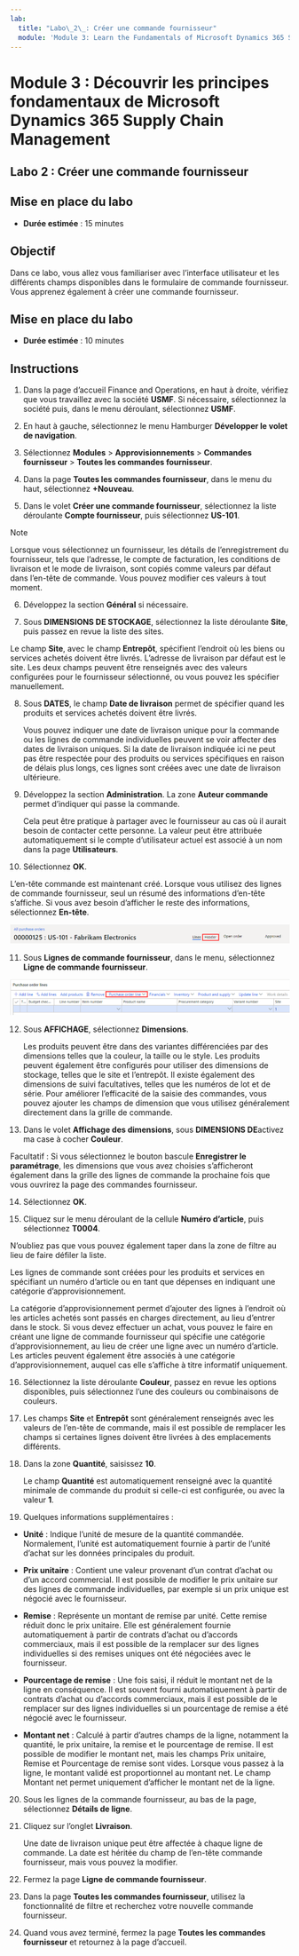 ```yaml
---
lab:
  title: "Labo\_2\_: Créer une commande fournisseur"
  module: 'Module 3: Learn the Fundamentals of Microsoft Dynamics 365 Supply Chain Management'
---
```


# Module 3 : Découvrir les principes fondamentaux de Microsoft Dynamics 365 Supply Chain Management

## Labo 2 : Créer une commande fournisseur

## Mise en place du labo

   - **Durée estimée** : 15 minutes

## Objectif

Dans ce labo, vous allez vous familiariser avec l’interface utilisateur et les différents champs disponibles dans le formulaire de commande fournisseur. Vous apprenez également à créer une commande fournisseur.


## Mise en place du labo

   - **Durée estimée** : 10 minutes

## Instructions

1. Dans la page d’accueil Finance and Operations, en haut à droite, vérifiez que vous travaillez avec la société **USMF**. Si nécessaire, sélectionnez la société puis, dans le menu déroulant, sélectionnez **USMF**.

2. En haut à gauche, sélectionnez le menu Hamburger **Développer le volet de navigation**.

3. Sélectionnez **Modules** > **Approvisionnements** > **Commandes fournisseur** > **Toutes les commandes fournisseur**.

4. Dans la page **Toutes les commandes fournisseur**, dans le menu du haut, sélectionnez **+Nouveau**.

5. Dans le volet **Créer une commande fournisseur**, sélectionnez la liste déroulante **Compte fournisseur**, puis sélectionnez **US-101**.

> [!NOTE]
> Lorsque vous sélectionnez un fournisseur, les détails de l’enregistrement du fournisseur, tels que l’adresse, le compte de facturation, les conditions de livraison et le mode de livraison, sont copiés comme valeurs par défaut dans l’en-tête de commande. Vous pouvez modifier ces valeurs à tout moment.

6. Développez la section **Général** si nécessaire.

7. Sous **DIMENSIONS DE STOCKAGE**, sélectionnez la liste déroulante **Site**, puis passez en revue la liste des sites.

Le champ **Site**, avec le champ **Entrepôt**, spécifient l’endroit où les biens ou services achetés doivent être livrés. L’adresse de livraison par défaut est le site. Les deux champs peuvent être renseignés avec des valeurs configurées pour le fournisseur sélectionné, ou vous pouvez les spécifier manuellement.

8. Sous **DATES**, le champ **Date de livraison** permet de spécifier quand les produits et services achetés doivent être livrés.

    Vous pouvez indiquer une date de livraison unique pour la commande ou les lignes de commande individuelles peuvent se voir affecter des dates de livraison uniques. Si la date de livraison indiquée ici ne peut pas être respectée pour des produits ou services spécifiques en raison de délais plus longs, ces lignes sont créées avec une date de livraison ultérieure.

9. Développez la section **Administration**. La zone **Auteur commande** permet d’indiquer qui passe la commande.

    Cela peut être pratique à partager avec le fournisseur au cas où il aurait besoin de contacter cette personne. La valeur peut être attribuée automatiquement si le compte d’utilisateur actuel est associé à un nom dans la page **Utilisateurs**.

10. Sélectionnez **OK**.

L’en-tête commande est maintenant créé. Lorsque vous utilisez des lignes de commande fournisseur, seul un résumé des informations d’en-tête s’affiche. Si vous avez besoin d’afficher le reste des informations, sélectionnez **En-tête**.

![Capture d’écran montrant l’en-tête de commande où le résumé des informations de commande est affiché. Le mot En-tête est mis en évidence.](./media/03-learn-the-fundamentals-of-dynamics-365-supply-chain-management-17.png)

11. Sous **Lignes de commande fournisseur**, dans le menu, sélectionnez **Ligne de commande fournisseur**.

![Capture d’écran illustrant des lignes de commande fournisseur.](./media/03-learn-the-fundamentals-of-dynamics-365-supply-chain-management-18.png)

12. Sous **AFFICHAGE**, sélectionnez **Dimensions**.

    Les produits peuvent être dans des variantes différenciées par des dimensions telles que la couleur, la taille ou le style. Les produits peuvent également être configurés pour utiliser des dimensions de stockage, telles que le site et l’entrepôt. Il existe également des dimensions de suivi facultatives, telles que les numéros de lot et de série. Pour améliorer l’efficacité de la saisie des commandes, vous pouvez ajouter les champs de dimension que vous utilisez généralement directement dans la grille de commande.

13. Dans le volet **Affichage des dimensions**, sous **DIMENSIONS DE**activez ma case à cocher **Couleur**.

Facultatif : Si vous sélectionnez le bouton bascule **Enregistrer le paramétrage**, les dimensions que vous avez choisies s’afficheront également dans la grille des lignes de commande la prochaine fois que vous ouvrirez la page des commandes fournisseur.

14. Sélectionnez **OK**.

15. Cliquez sur le menu déroulant de la cellule **Numéro d’article**, puis sélectionnez **T0004**.

N’oubliez pas que vous pouvez également taper dans la zone de filtre au lieu de faire défiler la liste.

Les lignes de commande sont créées pour les produits et services en spécifiant un numéro d’article ou en tant que dépenses en indiquant une catégorie d’approvisionnement.

La catégorie d’approvisionnement permet d’ajouter des lignes à l’endroit où les articles achetés sont passés en charges directement, au lieu d’entrer dans le stock. Si vous devez effectuer un achat, vous pouvez le faire en créant une ligne de commande fournisseur qui spécifie une catégorie d’approvisionnement, au lieu de créer une ligne avec un numéro d’article. Les articles peuvent également être associés à une catégorie d’approvisionnement, auquel cas elle s’affiche à titre informatif uniquement.

16. Sélectionnez la liste déroulante **Couleur**, passez en revue les options disponibles, puis sélectionnez l’une des couleurs ou combinaisons de couleurs.

17. Les champs **Site** et **Entrepôt** sont généralement renseignés avec les valeurs de l’en-tête de commande, mais il est possible de remplacer les champs si certaines lignes doivent être livrées à des emplacements différents.

18. Dans la zone **Quantité**, saisissez **10**.

    Le champ **Quantité** est automatiquement renseigné avec la quantité minimale de commande du produit si celle-ci est configurée, ou avec la valeur **1**.

19. Quelques informations supplémentaires :

- **Unité** : Indique l’unité de mesure de la quantité commandée. Normalement, l’unité est automatiquement fournie à partir de l’unité d’achat sur les données principales du produit.

- **Prix unitaire** : Contient une valeur provenant d’un contrat d’achat ou d’un accord commercial. Il est possible de modifier le prix unitaire sur des lignes de commande individuelles, par exemple si un prix unique est négocié avec le fournisseur.

- **Remise** : Représente un montant de remise par unité. Cette remise réduit donc le prix unitaire. Elle est généralement fournie automatiquement à partir de contrats d’achat ou d’accords commerciaux, mais il est possible de la remplacer sur des lignes individuelles si des remises uniques ont été négociées avec le fournisseur.

- **Pourcentage de remise** : Une fois saisi, il réduit le montant net de la ligne en conséquence. Il est souvent fourni automatiquement à partir de contrats d’achat ou d’accords commerciaux, mais il est possible de le remplacer sur des lignes individuelles si un pourcentage de remise a été négocié avec le fournisseur.

- **Montant net** : Calculé à partir d’autres champs de la ligne, notamment la quantité, le prix unitaire, la remise et le pourcentage de remise. Il est possible de modifier le montant net, mais les champs Prix unitaire, Remise et Pourcentage de remise sont vides. Lorsque vous passez à la ligne, le montant validé est proportionnel au montant net. Le champ Montant net permet uniquement d’afficher le montant net de la ligne.

20. Sous les lignes de la commande fournisseur, au bas de la page, sélectionnez **Détails de ligne**.

21. Cliquez sur l’onglet **Livraison**.

    Une date de livraison unique peut être affectée à chaque ligne de commande. La date est héritée du champ de l’en-tête commande fournisseur, mais vous pouvez la modifier.

22. Fermez la page **Ligne de commande fournisseur**.

23. Dans la page **Toutes les commandes fournisseur**, utilisez la fonctionnalité de filtre et recherchez votre nouvelle commande fournisseur.

24. Quand vous avez terminé, fermez la page **Toutes les commandes fournisseur** et retournez à la page d’accueil.

